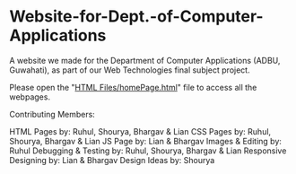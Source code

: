 # Website-for-Dept.-of-Computer-Applications
A website we made for the Department of Computer Applications (ADBU, Guwahati), as part of our Web Technologies final subject project.

Please open the "[HTML Files/homePage.html](https://github.com/ADBU-Among-Us-Fanclub/Website-for-Dept.-of-Computer-Applications/tree/main/HTML%20Files)" file to access all the webpages.

Contributing Members:

  HTML Pages by: Ruhul, Shourya, Bhargav & Lian
  CSS Pages by: Ruhul, Shourya, Bhargav & Lian
  JS Page by: Lian & Bhargav
  Images & Editing by: Ruhul
  Debugging & Testing by: Ruhul, Shourya, Bhargav & Lian
  Responsive Designing by: Lian & Bhargav
  Design Ideas by: Shourya
